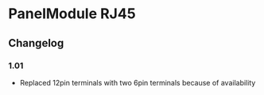 # PanelModule RJ45
## Changelog
### 1.01
- Replaced 12pin terminals with two 6pin terminals because of availability